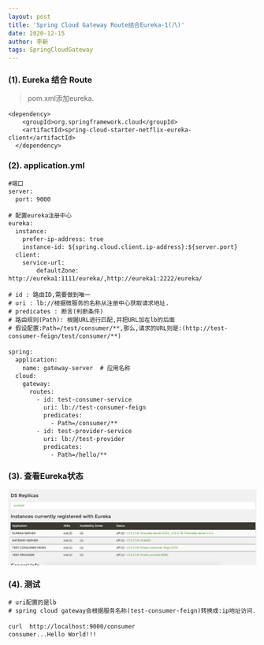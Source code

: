 ```yaml
---
layout: post
title: 'Spring Cloud Gateway Route结合Eureka-1(八)'
date: 2020-12-15
author: 李新
tags: SpringCloudGateway
---
```


### (1). Eureka 结合 Route
> pom.xml添加eureka.

```
<dependency>
    <groupId>org.springframework.cloud</groupId>
    <artifactId>spring-cloud-starter-netflix-eureka-client</artifactId>
  </dependency>
```
### (2). application.yml
```
#端口
server:
  port: 9000

# 配置eureka注册中心
eureka:
  instance:
    prefer-ip-address: true
    instance-id: ${spring.cloud.client.ip-address}:${server.port}
  client:
    service-url:
        defaultZone: http://eureka1:1111/eureka/,http://eureka1:2222/eureka/

# id : 路由ID,需要做到唯一
# uri : lb://根据微服务的名称从注册中心获取请求地址.
# predicates : 断言(判断条件)
# 路由规则(Path): 根据URL进行匹配,并把URL加在lb的后面
# 假设配置:Path=/test/consumer/**,那么,请求的URL则是:(http://test-consumer-feign/test/consumer/**)

spring:
  application:
    name: gateway-server  # 应用名称
  cloud:
    gateway:
      routes:
        - id: test-consumer-service
          uri: lb://test-consumer-feign
          predicates: 
            - Path=/consumer/**
        - id: test-provider-service
          uri: lb://test-provider
          predicates: 
            - Path=/hello/**
```
### (3). 查看Eureka状态
!["Spring Cloud Gateway注册到Eureka,并获取Eureka的路由信息"](/assets/spring-cloud-gateway/imgs/spring-cloud-gateway-uri-lb.jpg)

### (4). 测试
```
# uri配置的是lb
# spring cloud gateway会根据服务名称(test-consumer-feign)转换成:ip地址访问.

curl  http://localhost:9000/consumer
consumer...Hello World!!!
```